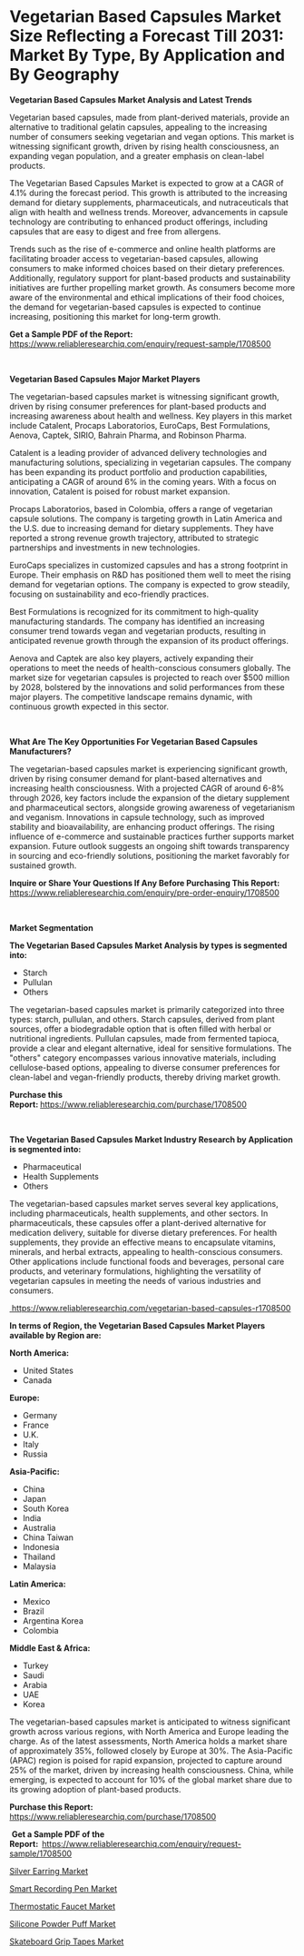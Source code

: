 <p><h1>Vegetarian Based Capsules Market Size Reflecting a Forecast Till 2031: Market By Type, By Application and By Geography</h1></p><p><strong>Vegetarian Based Capsules Market Analysis and Latest Trends</strong></p>
<p><p>Vegetarian based capsules, made from plant-derived materials, provide an alternative to traditional gelatin capsules, appealing to the increasing number of consumers seeking vegetarian and vegan options. This market is witnessing significant growth, driven by rising health consciousness, an expanding vegan population, and a greater emphasis on clean-label products. </p><p>The Vegetarian Based Capsules Market is expected to grow at a CAGR of 4.1% during the forecast period. This growth is attributed to the increasing demand for dietary supplements, pharmaceuticals, and nutraceuticals that align with health and wellness trends. Moreover, advancements in capsule technology are contributing to enhanced product offerings, including capsules that are easy to digest and free from allergens. </p><p>Trends such as the rise of e-commerce and online health platforms are facilitating broader access to vegetarian-based capsules, allowing consumers to make informed choices based on their dietary preferences. Additionally, regulatory support for plant-based products and sustainability initiatives are further propelling market growth. As consumers become more aware of the environmental and ethical implications of their food choices, the demand for vegetarian-based capsules is expected to continue increasing, positioning this market for long-term growth.</p></p>
<p><strong>Get a Sample PDF of the Report:&nbsp;</strong> <a href="https://www.reliableresearchiq.com/enquiry/request-sample/1708500?utm_campaign=1555&utm_medium=2&utm_source=Github&utm_content=ia&utm_term=21102024&utm_id=vegetarian-based-capsules">https://www.reliableresearchiq.com/enquiry/request-sample/1708500</a></p>
<p>&nbsp;</p>
<p><strong>Vegetarian Based Capsules Major Market Players</strong></p>
<p><p>The vegetarian-based capsules market is witnessing significant growth, driven by rising consumer preferences for plant-based products and increasing awareness about health and wellness. Key players in this market include Catalent, Procaps Laboratorios, EuroCaps, Best Formulations, Aenova, Captek, SIRIO, Bahrain Pharma, and Robinson Pharma.</p><p>Catalent is a leading provider of advanced delivery technologies and manufacturing solutions, specializing in vegetarian capsules. The company has been expanding its product portfolio and production capabilities, anticipating a CAGR of around 6% in the coming years. With a focus on innovation, Catalent is poised for robust market expansion.</p><p>Procaps Laboratorios, based in Colombia, offers a range of vegetarian capsule solutions. The company is targeting growth in Latin America and the U.S. due to increasing demand for dietary supplements. They have reported a strong revenue growth trajectory, attributed to strategic partnerships and investments in new technologies.</p><p>EuroCaps specializes in customized capsules and has a strong footprint in Europe. Their emphasis on R&D has positioned them well to meet the rising demand for vegetarian options. The company is expected to grow steadily, focusing on sustainability and eco-friendly practices.</p><p>Best Formulations is recognized for its commitment to high-quality manufacturing standards. The company has identified an increasing consumer trend towards vegan and vegetarian products, resulting in anticipated revenue growth through the expansion of its product offerings.</p><p>Aenova and Captek are also key players, actively expanding their operations to meet the needs of health-conscious consumers globally. The market size for vegetarian capsules is projected to reach over $500 million by 2028, bolstered by the innovations and solid performances from these major players. The competitive landscape remains dynamic, with continuous growth expected in this sector.</p></p>
<p>&nbsp;</p>
<p><strong>What Are The Key Opportunities For Vegetarian Based Capsules Manufacturers?</strong></p>
<p><p>The vegetarian-based capsules market is experiencing significant growth, driven by rising consumer demand for plant-based alternatives and increasing health consciousness. With a projected CAGR of around 6-8% through 2026, key factors include the expansion of the dietary supplement and pharmaceutical sectors, alongside growing awareness of vegetarianism and veganism. Innovations in capsule technology, such as improved stability and bioavailability, are enhancing product offerings. The rising influence of e-commerce and sustainable practices further supports market expansion. Future outlook suggests an ongoing shift towards transparency in sourcing and eco-friendly solutions, positioning the market favorably for sustained growth.</p></p>
<p><strong>Inquire or Share Your Questions If Any Before Purchasing This Report:</strong> <a href="https://www.reliableresearchiq.com/enquiry/pre-order-enquiry/1708500?utm_campaign=1555&utm_medium=2&utm_source=Github&utm_content=ia&utm_term=21102024&utm_id=vegetarian-based-capsules">https://www.reliableresearchiq.com/enquiry/pre-order-enquiry/1708500</a></p>
<p>&nbsp;</p>
<p><strong>Market Segmentation</strong></p>
<p><strong>The Vegetarian Based Capsules Market Analysis by types is segmented into:</strong></p>
<p><ul><li>Starch</li><li>Pullulan</li><li>Others</li></ul></p>
<p><p>The vegetarian-based capsules market is primarily categorized into three types: starch, pullulan, and others. Starch capsules, derived from plant sources, offer a biodegradable option that is often filled with herbal or nutritional ingredients. Pullulan capsules, made from fermented tapioca, provide a clear and elegant alternative, ideal for sensitive formulations. The "others" category encompasses various innovative materials, including cellulose-based options, appealing to diverse consumer preferences for clean-label and vegan-friendly products, thereby driving market growth.</p></p>
<p><strong>Purchase this Report:&nbsp;</strong><a href="https://www.reliableresearchiq.com/purchase/1708500?utm_campaign=1555&utm_medium=2&utm_source=Github&utm_content=ia&utm_term=21102024&utm_id=vegetarian-based-capsules">https://www.reliableresearchiq.com/purchase/1708500</a></p>
<p>&nbsp;</p>
<p><strong>The Vegetarian Based Capsules Market Industry Research by Application is segmented into:</strong></p>
<p><ul><li>Pharmaceutical</li><li>Health Supplements</li><li>Others</li></ul></p>
<p><p>The vegetarian-based capsules market serves several key applications, including pharmaceuticals, health supplements, and other sectors. In pharmaceuticals, these capsules offer a plant-derived alternative for medication delivery, suitable for diverse dietary preferences. For health supplements, they provide an effective means to encapsulate vitamins, minerals, and herbal extracts, appealing to health-conscious consumers. Other applications include functional foods and beverages, personal care products, and veterinary formulations, highlighting the versatility of vegetarian capsules in meeting the needs of various industries and consumers.</p></p>
<p><a href="https://www.reliableresearchiq.com/vegetarian-based-capsules-r1708500?utm_campaign=1555&utm_medium=2&utm_source=Github&utm_content=ia&utm_term=21102024&utm_id=vegetarian-based-capsules">&nbsp;https://www.reliableresearchiq.com/vegetarian-based-capsules-r1708500</a></p>
<p><strong>In terms of Region, the Vegetarian Based Capsules Market Players available by Region are:</strong></p>
<p>
    <p> <strong> North America: </strong>
        <ul>
            <li>United States</li>
            <li>Canada</li>
        </ul>
        </p> 
    <p> <strong> Europe: </strong>
        <ul>
            <li>Germany</li>
            <li>France</li>
            <li>U.K.</li>
            <li>Italy</li>
            <li>Russia</li>
        </ul>
        </p> 
    <p> <strong> Asia-Pacific: </strong>
        <ul>
            <li>China</li>
            <li>Japan</li>
            <li>South Korea</li>
            <li>India</li>
            <li>Australia</li>
            <li>China Taiwan</li>
            <li>Indonesia</li>
            <li>Thailand</li>
            <li>Malaysia</li>
        </ul>
        </p> 
    <p> <strong> Latin America: </strong>
        <ul>
            <li>Mexico</li>
            <li>Brazil</li>
            <li>Argentina Korea</li>
            <li>Colombia</li>
        </ul>
        </p> 
    <p> <strong> Middle East & Africa: </strong>
        <ul>
            <li>Turkey</li>
            <li>Saudi</li>
            <li>Arabia</li>
            <li>UAE</li>
            <li>Korea</li>
        </ul>
    </p>
    </p>
<p><p>The vegetarian-based capsules market is anticipated to witness significant growth across various regions, with North America and Europe leading the charge. As of the latest assessments, North America holds a market share of approximately 35%, followed closely by Europe at 30%. The Asia-Pacific (APAC) region is poised for rapid expansion, projected to capture around 25% of the market, driven by increasing health consciousness. China, while emerging, is expected to account for 10% of the global market share due to its growing adoption of plant-based products.</p></p>
<p><strong>Purchase this Report: </strong><a href="https://www.reliableresearchiq.com/purchase/1708500?utm_campaign=1555&utm_medium=2&utm_source=Github&utm_content=ia&utm_term=21102024&utm_id=vegetarian-based-capsules">https://www.reliableresearchiq.com/purchase/1708500</a></p>
<p>&nbsp;<strong>Get a Sample PDF of the Report:&nbsp;&nbsp;</strong><a href="https://www.reliableresearchiq.com/enquiry/request-sample/1708500?utm_campaign=1555&utm_medium=2&utm_source=Github&utm_content=ia&utm_term=21102024&utm_id=vegetarian-based-capsules">https://www.reliableresearchiq.com/enquiry/request-sample/1708500</a></p>
<p><strong></strong></p>
<p><p><a href="https://www.linkedin.com/pulse/investing-silver-earring-market-trends-leading-products-regional-gvcsc?utm_campaign=1555&utm_medium=2&utm_source=Github&utm_content=ia&utm_term=21102024&utm_id=vegetarian-based-capsules">Silver Earring Market</a></p><p><a href="https://www.linkedin.com/pulse/global-perspectives-smart-recording-pen-market-trends-challenges-uzpmc?utm_campaign=1555&utm_medium=2&utm_source=Github&utm_content=ia&utm_term=21102024&utm_id=vegetarian-based-capsules">Smart Recording Pen Market</a></p><p><a href="https://www.linkedin.com/pulse/driving-forces-global-thermostatic-faucet-market-trends-iwm8c?utm_campaign=1555&utm_medium=2&utm_source=Github&utm_content=ia&utm_term=21102024&utm_id=vegetarian-based-capsules">Thermostatic Faucet Market</a></p><p><a href="https://www.linkedin.com/pulse/silicone-powder-puff-market-research-report-exploring-size-fe3mc?utm_campaign=1555&utm_medium=2&utm_source=Github&utm_content=ia&utm_term=21102024&utm_id=vegetarian-based-capsules">Silicone Powder Puff Market</a></p><p><a href="https://www.linkedin.com/pulse/in-depth-analysis-global-skateboard-grip-tapes-market-scope-ohcic?utm_campaign=1555&utm_medium=2&utm_source=Github&utm_content=ia&utm_term=21102024&utm_id=vegetarian-based-capsules">Skateboard Grip Tapes Market</a></p></p>